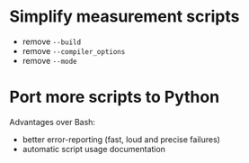# Simplify measurement scripts

- remove `--build`
- remove `--compiler_options`
- remove `--mode`

# Port more scripts to Python

Advantages over Bash:

- better error-reporting (fast, loud and precise failures)
- automatic script usage documentation
